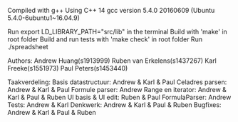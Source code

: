 Compiled with g++
Using C++ 14
gcc version 5.4.0 20160609 (Ubuntu 5.4.0-6ubuntu1~16.04.9) 

Run export LD_LIBRARY_PATH="src/lib" in the terminal
Build with 'make' in root folder
Build and run tests with 'make check' in root folder
Run ./spreadsheet

Authors:
Andrew Huang(s1913999)
Ruben van Erkelens(s1437267)
Karl Freeke(s1551973) 
Paul Peters(s1453440)	

Taakverdeling:
Basis datastructuur: Andrew & Karl & Paul
Celadres parsen: Andrew & Karl & Paul
Formule  parser: Andrew
Range en iterator: Andrew & Karl & Paul & Ruben
UI basis & UI edit: Ruben & Paul
FormulaParser: Andrew
Tests: Andrew & Karl
Denkwerk: Andrew & Karl & Paul & Ruben
Bugfixes: Andrew & Karl & Paul & Ruben

